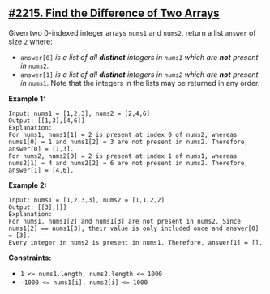 ## [#2215. Find the Difference of Two Arrays](https://leetcode.com/problems/find-the-difference-of-two-arrays)

Given two 0-indexed integer arrays `nums1` and `nums2`, return a list `answer` of size `2` where:

* `answer[0]` _is a list of all **distinct** integers in `nums1` which are **not** present in_ `nums2`.
* `answer[1]` _is a list of all **distinct** integers in `nums2` which are **not** present in_ `nums1`.
Note that the integers in the lists may be returned in any order.



**Example 1:**
````
Input: nums1 = [1,2,3], nums2 = [2,4,6]
Output: [[1,3],[4,6]]
Explanation:
For nums1, nums1[1] = 2 is present at index 0 of nums2, whereas nums1[0] = 1 and nums1[2] = 3 are not present in nums2. Therefore, answer[0] = [1,3].
For nums2, nums2[0] = 2 is present at index 1 of nums1, whereas nums2[1] = 4 and nums2[2] = 6 are not present in nums2. Therefore, answer[1] = [4,6].
````
**Example 2:**
````
Input: nums1 = [1,2,3,3], nums2 = [1,1,2,2]
Output: [[3],[]]
Explanation:
For nums1, nums1[2] and nums1[3] are not present in nums2. Since nums1[2] == nums1[3], their value is only included once and answer[0] = [3].
Every integer in nums2 is present in nums1. Therefore, answer[1] = [].
````
**Constraints:**
* `1 <= nums1.length, nums2.length <= 1000`
* `-1000 <= nums1[i], nums2[i] <= 1000`